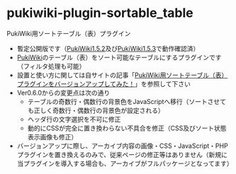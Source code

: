 # pukiwiki-plugin-sortable_table

PukiWiki用ソートテーブル（表）プラグイン

- 暫定公開版です（[PukiWiki1.5.2](https://pukiwiki.osdn.jp/?PukiWiki/Download/1.5.2)及び[PukiWiki1.5.3](https://pukiwiki.osdn.jp/?PukiWiki/Download/1.5.3)で動作確認済）
- [PukiWiki](https://ja.wikipedia.org/wiki/PukiWiki)のテーブル（表）をソート可能なテーブルにするプラグインです（フィルタ処理も可能）
- 設置と使い方に関しては自サイトの記事「[PukiWiki用ソートテーブル（表）プラグインをバージョンアップしてみた！](https://dajya-ranger.com/pukiwiki/sortable-table-plugin-verup/)」を参照して下さい
- Ver0.6.0からの変更点は次の通り
	- テーブルの奇数行・偶数行の背景色をJavaScriptへ移行（ソートさせても正しく奇数行・偶数行の背景色が設定される）
	- ヘッダ行の文字選択を不可に修正
	- 動的にCSSが完全に置き換わらない不具合を修正（CSS及びソート状態表示画像も修正）
- バージョンアップに際し、アーカイブ内容の画像・CSS・JavaScript・PHPプラグインを置き換えるのみで、従来ページの修正等はありません（新規に当プラグインを導入する場合も、アーカイブがフルパッケージとなってます）
